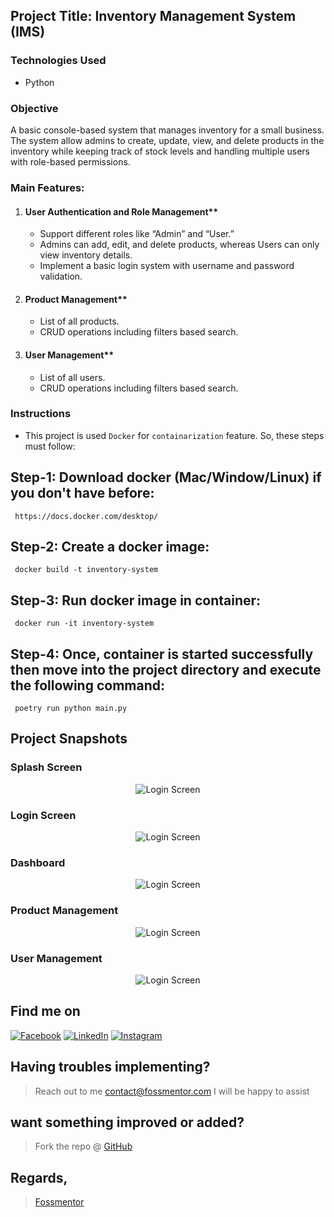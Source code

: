 
## Project Title: Inventory Management System (IMS)

### Technologies Used
- Python

### Objective
A basic console-based system that manages inventory for a small business. The system allow admins to create, update, view, and delete products in the inventory while keeping track of stock levels and handling multiple users with role-based permissions.

### Main Features:

1. #### User Authentication and Role Management**

   - Support different roles like “Admin” and “User.”
   - Admins can add, edit, and delete products, whereas Users can only view inventory details.
   - Implement a basic login system with username and password validation.

2. #### Product Management**

   - List of all products.
   - CRUD operations including filters based search.

3. #### User Management**

   - List of all users.
   - CRUD operations including filters based search.

### Instructions
- This project is used `Docker` for `containarization` feature. So, these steps must follow:

<h2> Step-1: Download docker (Mac/Window/Linux) if you don't have before:  </h2>
<code> https://docs.docker.com/desktop/</code>

<h2> Step-2: Create a docker image:  </h2>
<code> docker build -t inventory-system</code>

<h2> Step-3: Run docker image in container: </h2>
<code> docker run -it inventory-system</code>

<h2> Step-4: Once, container is started successfully then move into the project directory and execute the following command:</h2>
<code> poetry run python main.py</code>

<h2>Project Snapshots</h2>

<h3>Splash Screen</h3>
<div align="center">

![Login Screen](/static/img/screenshots/login-screen.png)

</div>

<h3>Login Screen</h3>
<div align="center">

![Login Screen](/static/img/screenshots/login2-screen.png)
</div>

<h3>Dashboard</h3>
<div align="center">

![Login Screen](/static/img/screenshots/dashboard.png)
</div>

<h3>Product Management</h3>
<div align="center">

![Login Screen](/static/img/screenshots/product-management.png)
</div>

<h3>User Management</h3>
<div align="center">

![Login Screen](/static/img/screenshots/user-management.png)
</div>


<!-- Actual text -->
## Find me on
[![Facebook][1.2]][1] [![LinkedIn][2.2]][2] [![Instagram][3.2]][3]

<!-- Icons -->

[1.2]: https://i.imgur.com/dqSkGWu.png (Facebook)
[2.2]: https://raw.githubusercontent.com/MartinHeinz/MartinHeinz/master/linkedin-3-16.png (LinkedIn)
[3.2]: https://i.imgur.com/TFy6wii.png (Instagram)

<!-- Links to my social media accounts -->
[1]: https://facebook.com/fossmentor
[2]: https://www.linkedin.com/in/fossmentor/
[3]: https://www.instagram.com/fossmentor.official/

## Having troubles implementing?
 > Reach out to me contact@fossmentor.com 
 I will be happy to assist 
## want something improved or added?
  > Fork the repo @ [GitHub](https://github.com/fossmentor-official/console-based-python-inventory-system)

## Regards,
 > [Fossmentor](https://fossmentor.com)